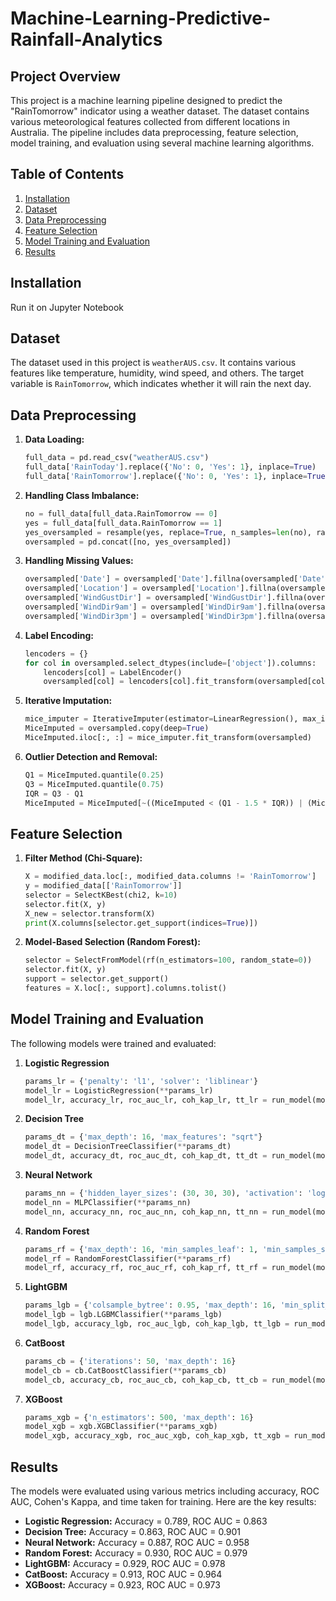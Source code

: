 # Machine-Learning-Predictive-Rainfall-Analytics

## Project Overview

This project is a machine learning pipeline designed to predict the "RainTomorrow" indicator using a weather dataset. The dataset contains various meteorological features collected from different locations in Australia. The pipeline includes data preprocessing, feature selection, model training, and evaluation using several machine learning algorithms.

## Table of Contents

1. [Installation](#installation)
2. [Dataset](#dataset)
3. [Data Preprocessing](#data-preprocessing)
4. [Feature Selection](#feature-selection)
5. [Model Training and Evaluation](#model-training-and-evaluation)
6. [Results](#results)

## Installation

Run it on Jupyter Notebook

## Dataset

The dataset used in this project is `weatherAUS.csv`. It contains various features like temperature, humidity, wind speed, and others. The target variable is `RainTomorrow`, which indicates whether it will rain the next day.

## Data Preprocessing

1. **Data Loading:**
   ```python
   full_data = pd.read_csv("weatherAUS.csv")
   full_data['RainToday'].replace({'No': 0, 'Yes': 1}, inplace=True)
   full_data['RainTomorrow'].replace({'No': 0, 'Yes': 1}, inplace=True)
   ```

2. **Handling Class Imbalance:**
   ```python
   no = full_data[full_data.RainTomorrow == 0]
   yes = full_data[full_data.RainTomorrow == 1]
   yes_oversampled = resample(yes, replace=True, n_samples=len(no), random_state=123)
   oversampled = pd.concat([no, yes_oversampled])
   ```

3. **Handling Missing Values:**
   ```python
   oversampled['Date'] = oversampled['Date'].fillna(oversampled['Date'].mode()[0])
   oversampled['Location'] = oversampled['Location'].fillna(oversampled['Location'].mode()[0])
   oversampled['WindGustDir'] = oversampled['WindGustDir'].fillna(oversampled['WindGustDir'].mode()[0])
   oversampled['WindDir9am'] = oversampled['WindDir9am'].fillna(oversampled['WindDir9am'].mode()[0])
   oversampled['WindDir3pm'] = oversampled['WindDir3pm'].fillna(oversampled['WindDir3pm'].mode()[0])
   ```

4. **Label Encoding:**
   ```python
   lencoders = {}
   for col in oversampled.select_dtypes(include=['object']).columns:
       lencoders[col] = LabelEncoder()
       oversampled[col] = lencoders[col].fit_transform(oversampled[col])
   ```

5. **Iterative Imputation:**
   ```python
   mice_imputer = IterativeImputer(estimator=LinearRegression(), max_iter=5, random_state=0)
   MiceImputed = oversampled.copy(deep=True)
   MiceImputed.iloc[:, :] = mice_imputer.fit_transform(oversampled)
   ```

6. **Outlier Detection and Removal:**
   ```python
   Q1 = MiceImputed.quantile(0.25)
   Q3 = MiceImputed.quantile(0.75)
   IQR = Q3 - Q1
   MiceImputed = MiceImputed[~((MiceImputed < (Q1 - 1.5 * IQR)) | (MiceImputed > (Q3 + 1.5 * IQR))).any(axis=1)]
   ```

## Feature Selection

1. **Filter Method (Chi-Square):**
   ```python
   X = modified_data.loc[:, modified_data.columns != 'RainTomorrow']
   y = modified_data[['RainTomorrow']]
   selector = SelectKBest(chi2, k=10)
   selector.fit(X, y)
   X_new = selector.transform(X)
   print(X.columns[selector.get_support(indices=True)])
   ```

2. **Model-Based Selection (Random Forest):**
   ```python
   selector = SelectFromModel(rf(n_estimators=100, random_state=0))
   selector.fit(X, y)
   support = selector.get_support()
   features = X.loc[:, support].columns.tolist()
   ```

## Model Training and Evaluation

The following models were trained and evaluated:

1. **Logistic Regression**
   ```python
   params_lr = {'penalty': 'l1', 'solver': 'liblinear'}
   model_lr = LogisticRegression(**params_lr)
   model_lr, accuracy_lr, roc_auc_lr, coh_kap_lr, tt_lr = run_model(model_lr, X_train, y_train, X_test, y_test)
   ```

2. **Decision Tree**
   ```python
   params_dt = {'max_depth': 16, 'max_features': "sqrt"}
   model_dt = DecisionTreeClassifier(**params_dt)
   model_dt, accuracy_dt, roc_auc_dt, coh_kap_dt, tt_dt = run_model(model_dt, X_train, y_train, X_test, y_test)
   ```

3. **Neural Network**
   ```python
   params_nn = {'hidden_layer_sizes': (30, 30, 30), 'activation': 'logistic', 'solver': 'lbfgs', 'max_iter': 500}
   model_nn = MLPClassifier(**params_nn)
   model_nn, accuracy_nn, roc_auc_nn, coh_kap_nn, tt_nn = run_model(model_nn, X_train, y_train, X_test, y_test)
   ```

4. **Random Forest**
   ```python
   params_rf = {'max_depth': 16, 'min_samples_leaf': 1, 'min_samples_split': 2, 'n_estimators': 100, 'random_state': 12345}
   model_rf = RandomForestClassifier(**params_rf)
   model_rf, accuracy_rf, roc_auc_rf, coh_kap_rf, tt_rf = run_model(model_rf, X_train, y_train, X_test, y_test)
   ```

5. **LightGBM**
   ```python
   params_lgb = {'colsample_bytree': 0.95, 'max_depth': 16, 'min_split_gain': 0.1, 'n_estimators': 200, 'num_leaves': 50, 'reg_alpha': 1.2, 'reg_lambda': 1.2, 'subsample': 0.95, 'subsample_freq': 20}
   model_lgb = lgb.LGBMClassifier(**params_lgb)
   model_lgb, accuracy_lgb, roc_auc_lgb, coh_kap_lgb, tt_lgb = run_model(model_lgb, X_train, y_train, X_test, y_test)
   ```

6. **CatBoost**
   ```python
   params_cb = {'iterations': 50, 'max_depth': 16}
   model_cb = cb.CatBoostClassifier(**params_cb)
   model_cb, accuracy_cb, roc_auc_cb, coh_kap_cb, tt_cb = run_model(model_cb, X_train, y_train, X_test, y_test, verbose=False)
   ```

7. **XGBoost**
   ```python
   params_xgb = {'n_estimators': 500, 'max_depth': 16}
   model_xgb = xgb.XGBClassifier(**params_xgb)
   model_xgb, accuracy_xgb, roc_auc_xgb, coh_kap_xgb, tt_xgb = run_model(model_xgb, X_train, y_train, X_test, y_test)
   ```

## Results

The models were evaluated using various metrics including accuracy, ROC AUC, Cohen's Kappa, and time taken for training. Here are the key results:

- **Logistic Regression:** Accuracy = 0.789, ROC AUC = 0.863
- **Decision Tree:** Accuracy = 0.863, ROC AUC = 0.901
- **Neural Network:** Accuracy = 0.887, ROC AUC = 0.958
- **Random Forest:** Accuracy = 0.930, ROC AUC = 0.979
- **LightGBM:** Accuracy = 0.929, ROC AUC = 0.978
- **CatBoost:** Accuracy = 0.913, ROC AUC = 0.964
- **XGBoost:** Accuracy = 0.923, ROC AUC = 0.973

